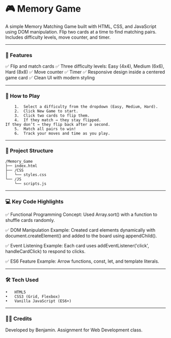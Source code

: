# 🎮 Memory Game

A simple Memory Matching Game built with HTML, CSS, and JavaScript using DOM manipulation. Flip two cards at a time to find matching pairs. Includes difficulty levels, move counter, and timer.

---

### 🚀 Features

✅ Flip and match cards
✅ Three difficulty levels: Easy (4x4), Medium (6x6), Hard (8x8)
✅ Move counter
✅ Timer
✅ Responsive design inside a centered game card
✅ Clean UI with modern styling

---

### 📝 How to Play
```
	1.	Select a difficulty from the dropdown (Easy, Medium, Hard).
	2.	Click New Game to start.
	3.	Click two cards to flip them.
	4.	If they match → they stay flipped.
If they don’t → they flip back after a second.
	5.	Match all pairs to win!
	6.	Track your moves and time as you play.
```
---

### 📂 Project Structure
```text
/Memory_Game
├── index.html
├── /CSS
│   └── styles.css
└── /JS
    └── scripts.js
```
---

### 💻 Key Code Highlights

✅ Functional Programming Concept:
Used Array.sort() with a function to shuffle cards randomly.

✅ DOM Manipulation Example:
Created card elements dynamically with document.createElement() and added to the board using appendChild().

✅ Event Listening Example:
Each card uses addEventListener('click', handleCardClick) to respond to clicks.

✅ ES6 Feature Example:
Arrow functions, const, let, and template literals.

---

### 🛠️ Tech Used
	•	HTML5
	•	CSS3 (Grid, Flexbox)
	•	Vanilla JavaScript (ES6+)

---

### 🧑‍💻 Credits

Developed by Benjamin.
Assignment for Web Development class.
